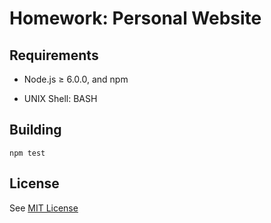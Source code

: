 # Homework: Personal Website

## Requirements

* Node.js ≥ 6.0.0, and npm

* UNIX Shell: BASH

## Building

```
npm test
```

## License

See [MIT License](./LICENSE.md)
